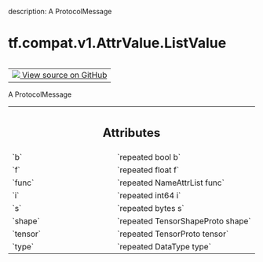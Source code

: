description: A ProtocolMessage

<div itemscope itemtype="http://developers.google.com/ReferenceObject">
<meta itemprop="name" content="tf.compat.v1.AttrValue.ListValue" />
<meta itemprop="path" content="Stable" />
</div>

# tf.compat.v1.AttrValue.ListValue

<!-- Insert buttons and diff -->

<table class="tfo-notebook-buttons tfo-api nocontent" align="left">
<td>
  <a target="_blank" href="https://github.com/tensorflow/tensorflow/blob/r2.4/tensorflow/core/framework/attr_value.proto">
    <img src="https://www.tensorflow.org/images/GitHub-Mark-32px.png" />
    View source on GitHub
  </a>
</td>
</table>



A ProtocolMessage

<!-- Placeholder for "Used in" -->




<!-- Tabular view -->
 <table class="responsive fixed orange">
<colgroup><col width="214px"><col></colgroup>
<tr><th colspan="2"><h2 class="add-link">Attributes</h2></th></tr>

<tr>
<td>
`b`
</td>
<td>
`repeated bool b`
</td>
</tr><tr>
<td>
`f`
</td>
<td>
`repeated float f`
</td>
</tr><tr>
<td>
`func`
</td>
<td>
`repeated NameAttrList func`
</td>
</tr><tr>
<td>
`i`
</td>
<td>
`repeated int64 i`
</td>
</tr><tr>
<td>
`s`
</td>
<td>
`repeated bytes s`
</td>
</tr><tr>
<td>
`shape`
</td>
<td>
`repeated TensorShapeProto shape`
</td>
</tr><tr>
<td>
`tensor`
</td>
<td>
`repeated TensorProto tensor`
</td>
</tr><tr>
<td>
`type`
</td>
<td>
`repeated DataType type`
</td>
</tr>
</table>



